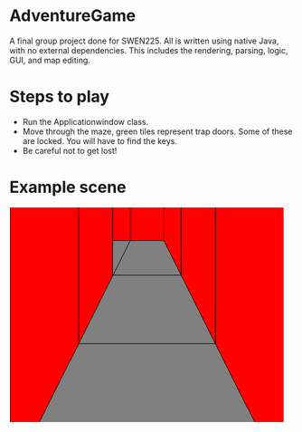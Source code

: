 # AdventureGame
A final group project done for SWEN225. All is written using native Java, with no external dependencies. This includes the rendering, parsing, logic, GUI, and map editing.

# Steps to play
* Run the Applicationwindow class.
* Move through the maze, green tiles represent trap doors. Some of these are locked. You will have to find the keys.
* Be careful not to get lost!

# Example scene
![Example Scene](https://github.com/xavierbroadhead/AdventureGame/blob/master/Screen%20Shot%202019-06-10%20at%204.05.41%20PM.png?raw=true)
